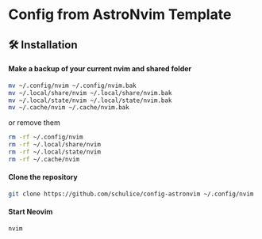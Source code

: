 # Config from AstroNvim Template

## 🛠️ Installation

#### Make a backup of your current nvim and shared folder

```bash
mv ~/.config/nvim ~/.config/nvim.bak
mv ~/.local/share/nvim ~/.local/share/nvim.bak
mv ~/.local/state/nvim ~/.local/state/nvim.bak
mv ~/.cache/nvim ~/.cache/nvim.bak
```

or remove them

```bash
rm -rf ~/.config/nvim
rm -rf ~/.local/share/nvim
rm -rf ~/.local/state/nvim
rm -rf ~/.cache/nvim
```

#### Clone the repository

```bash
git clone https://github.com/schulice/config-astronvim ~/.config/nvim
```

#### Start Neovim

```bash
nvim
```
